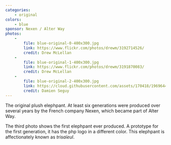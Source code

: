 ```yaml
---
categories:
    - original
colors:
    - blue
sponsor: Nexen / Alter Way
photos:
    -
        file: blue-original-0-400x300.jpg
        link: https://www.flickr.com/photos/drewm/3192714526/
        credit: Drew McLellan
    -
        file: blue-original-1-400x300.jpg
        link: https://www.flickr.com/photos/drewm/3191870083/
        credit: Drew McLellan
    -
        file: blue-original-2-400x300.jpg
        link: https://cloud.githubusercontent.com/assets/170418/19696441/61222b14-9ae7-11e6-90f9-0d1363344333.jpg
        credit: Damien Seguy
---
```

The original plush elephpant. At least six generations were produced over several
years by the French company Nexen, which became part of Alter Way.

The third photo shows the first elephpant ever produced. A prototype for the first
generation, it has the php logo in a different color. This elephpant is affectionately
known as <em>trisaïeul</em>.